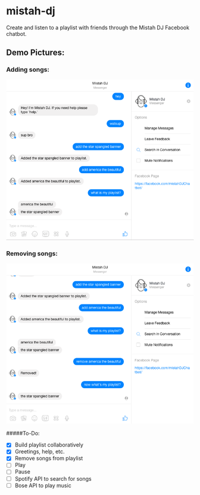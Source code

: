 # mistah-dj     
Create and listen to a playlist with friends through the Mistah DJ Facebook chatbot.     

## Demo Pictures:     
### Adding songs:     

![alt-text](https://github.com/LinusGordon/mistah-dj/blob/master/demo1.png)     

### Removing songs:     

![alt-text](https://github.com/LinusGordon/mistah-dj/blob/master/demo2.png)

     
#####To-Do:  
- [x] Build playlist collaboratively     
- [x] Greetings, help, etc.
- [x] Remove songs from playlist
- [ ] Play     
- [ ] Pause 
- [ ] Spotify API to search for songs     
- [ ] Bose API to play music           
